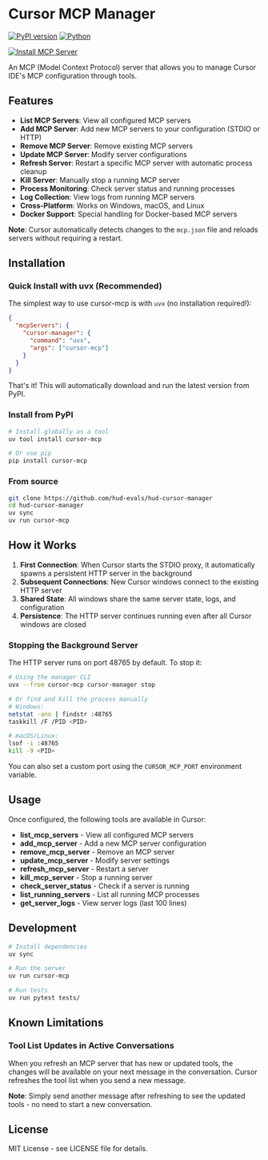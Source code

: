 # Cursor MCP Manager
[![PyPI version](https://img.shields.io/pypi/v/cursor-mcp)](https://pypi.org/project/cursor-mcp/)
[![Python](https://img.shields.io/pypi/pyversions/cursor-mcp.svg)](https://pypi.org/project/cursor-mcp/)

[![Install MCP Server](https://cursor.com/deeplink/mcp-install-dark.svg)](https://cursor.com/install-mcp?name=cursor-manager&config=JTdCJTIyY29tbWFuZCUyMiUzQSUyMnV2eCUyMGN1cnNvci1tY3AlMjIlN0Q%3D)

An MCP (Model Context Protocol) server that allows you to manage Cursor IDE's MCP configuration through tools.

## Features

- **List MCP Servers**: View all configured MCP servers
- **Add MCP Server**: Add new MCP servers to your configuration (STDIO or HTTP)
- **Remove MCP Server**: Remove existing MCP servers
- **Update MCP Server**: Modify server configurations
- **Refresh Server**: Restart a specific MCP server with automatic process cleanup
- **Kill Server**: Manually stop a running MCP server
- **Process Monitoring**: Check server status and running processes
- **Log Collection**: View logs from running MCP servers
- **Cross-Platform**: Works on Windows, macOS, and Linux
- **Docker Support**: Special handling for Docker-based MCP servers

**Note**: Cursor automatically detects changes to the `mcp.json` file and reloads servers without requiring a restart.

## Installation

### Quick Install with uvx (Recommended)

The simplest way to use cursor-mcp is with `uvx` (no installation required!):

```json
{
  "mcpServers": {
    "cursor-manager": {
      "command": "uvx",
      "args": ["cursor-mcp"]
    }
  }
}
```

That's it! This will automatically download and run the latest version from PyPI.

### Install from PyPI

```bash
# Install globally as a tool
uv tool install cursor-mcp

# Or use pip
pip install cursor-mcp
```

### From source

```bash
git clone https://github.com/hud-evals/hud-cursor-manager
cd hud-cursor-manager
uv sync
uv run cursor-mcp
```

## How it Works

1. **First Connection**: When Cursor starts the STDIO proxy, it automatically spawns a persistent HTTP server in the background
2. **Subsequent Connections**: New Cursor windows connect to the existing HTTP server
3. **Shared State**: All windows share the same server state, logs, and configuration
4. **Persistence**: The HTTP server continues running even after all Cursor windows are closed

### Stopping the Background Server

The HTTP server runs on port 48765 by default. To stop it:

```bash
# Using the manager CLI
uvx --from cursor-mcp cursor-manager stop

# Or find and kill the process manually
# Windows:
netstat -ano | findstr :48765
taskkill /F /PID <PID>

# macOS/Linux:
lsof -i :48765
kill -9 <PID>
```

You can also set a custom port using the `CURSOR_MCP_PORT` environment variable.

## Usage

Once configured, the following tools are available in Cursor:

- **list_mcp_servers** - View all configured MCP servers
- **add_mcp_server** - Add a new MCP server configuration
- **remove_mcp_server** - Remove an MCP server
- **update_mcp_server** - Modify server settings
- **refresh_mcp_server** - Restart a server
- **kill_mcp_server** - Stop a running server
- **check_server_status** - Check if a server is running
- **list_running_servers** - List all running MCP processes
- **get_server_logs** - View server logs (last 100 lines)

## Development

```bash
# Install dependencies
uv sync

# Run the server
uv run cursor-mcp

# Run tests
uv run pytest tests/
```

## Known Limitations

### Tool List Updates in Active Conversations

When you refresh an MCP server that has new or updated tools, the changes will be available on your next message in the conversation. Cursor refreshes the tool list when you send a new message.

**Note**: Simply send another message after refreshing to see the updated tools - no need to start a new conversation.

## License

MIT License - see LICENSE file for details.